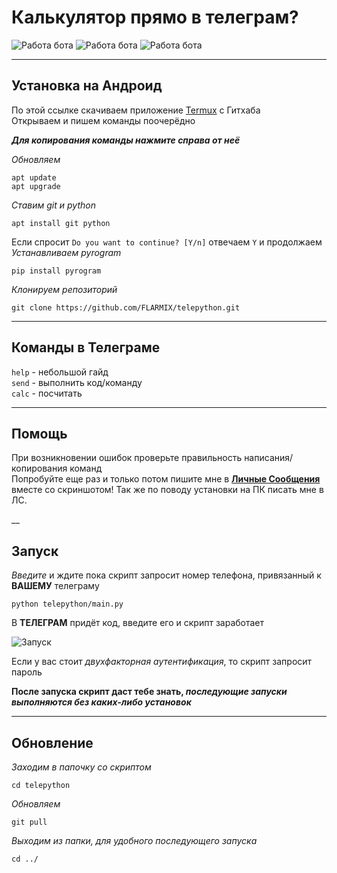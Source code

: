 # Калькулятор прямо в телеграм?

![Работа бота](https://github.com/FLARMIX/telepython/blob/main/Screenshots/-2147483648_-217065.jpg)
![Работа бота](https://github.com/FLARMIX/telepython/blob/main/Screenshots/-2147483648_-217067.jpg)
![Работа бота](https://github.com/FLARMIX/telepython/blob/main/Screenshots/-2147483648_-217069.jpg)

___
## Установка на Андроид

По этой ссылке скачиваем приложение [Termux](https://github.com/termux/termux-app/releases/download/v0.118.0/termux-app_v0.118.0+github-debug_arm64-v8a.apk) с Гитхаба<br>
Открываем и пишем команды поочерёдно<br>

***Для копирования команды нажмите справа от неё***

*Обновляем*

 	apt update
	apt upgrade
*Ставим git и python*

	apt install git python
Если спросит `Do you want to continue? [Y/n]` отвечаем `Y` и продолжаем<br>
*Устанавливаем pyrogram*

	pip install pyrogram
*Клонируем репозиторий*

	git clone https://github.com/FLARMIX/telepython.git

___
## Команды в Телеграме
`help` - небольшой гайд<br>
`send` - выполнить код/команду<br>
`calc` - посчитать<br>


___
## Помощь
При возникновении ошибок проверьте правильность написания/копирования команд<br>
Попробуйте еще раз и только потом пишите мне в [**Личные Сообщения**](https://t.me/FLARMIX) вместе со скриншотом!
Так же по поводу установки на ПК писать мне в ЛС.

__
## Запуск
*Введите* и ждите пока скрипт запросит номер телефона, привязанный к **ВАШЕМУ** телеграму

	python telepython/main.py
	
В **ТЕЛЕГРАМ** придёт код, введите его и скрипт заработает

![Запуск](https://github.com/FLARMIX/telepython/blob/main/Screenshots/start.png)<br>

Если у вас стоит *двухфакторная аутентификация*, то скрипт запросит пароль<br>

**После запуска скрипт даст тебе знать, *последующие запуски выполняются без каких-либо установок***<br>

___
## Обновление
*Заходим в папочку со скриптом*

	cd telepython
	
*Обновляем*	

	git pull
	
*Выходим из папки, для удобного последующего запуска*

	cd ../
